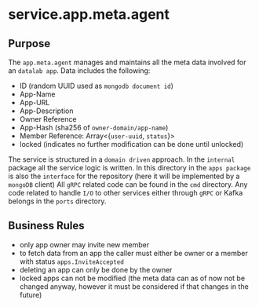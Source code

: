 # service.app.meta.agent

## Purpose
The `app.meta.agent` manages and maintains all the meta data involved for an `datalab app`.
Data includes the following:

- ID (random UUID used as `mongodb document id`)
- App-Name
- App-URL
- App-Description
- Owner Reference
- App-Hash (sha256 of `owner-domain/app-name`)
- Member Reference: Array<{`user-uuid`, `status`}>
- locked (indicates no further modification can be done until unlocked)

The service is structured in a `domain driven` approach. In the `internal` package all the service logic is written.
In this directory in the `apps package` is also the `interface` for the repository (here it will be implemented by a `mongoDB` client)
All `gRPC` related code can be found in the `cmd` directory. Any code related to handle `I/O` to other services either through `gRPC` or Kafka belongs in the `ports` directory. 


## Business Rules
- only app owner may invite new member
- to fetch data from an app the caller must either be owner or a member with status `apps.InviteAccepted`
- deleting an app can only be done by the owner
- locked apps can not be modified (the meta data can as of now not be changed anyway, however it must be considered if that changes in the future)

